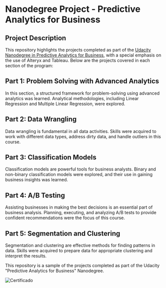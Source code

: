 # Nanodegree Project - Predictive Analytics for Business

## Project Description
This repository highlights the projects completed as part of the [Udacity Nanodegree in Predictive Analytics for Business](https://www.udacity.com/course/predictive-analytics-for-business-nanodegree--nd008t), with a special emphasis on the use of Alteryx and Tableau. Below are the projects covered in each section of the program:
## Part 1: Problem Solving with Advanced Analytics

In this section, a structured framework for problem-solving using advanced analytics was learned. Analytical methodologies, including Linear Regression and Multiple Linear Regression, were explored.

## Part 2: Data Wrangling

Data wrangling is fundamental in all data activities. Skills were acquired to work with different data types, address dirty data, and handle outliers in this course.

## Part 3: Classification Models

Classification models are powerful tools for business analysts. Binary and non-binary classification models were explored, and their use in gaining business insights was learned.

## Part 4: A/B Testing

Assisting businesses in making the best decisions is an essential part of business analysis. Planning, executing, and analyzing A/B tests to provide confident recommendations were the focus of this course.


## Part 5: Segmentation and Clustering

Segmentation and clustering are effective methods for finding patterns in data. Skills were acquired to prepare data for appropriate clustering and interpret the results.


This repository is a sample of the projects completed as part of the Udacity "Predictive Analytics for Business" Nanodegree.

![Certificado](https://drive.google.com/file/d/1zQTKyD4gQKdpGvIl_wkbLSHhLvWPrX6O/view?usp=drive_link)
